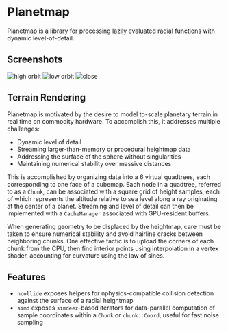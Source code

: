# Planetmap

Planetmap is a library for processing lazily evaluated radial
functions with dynamic level-of-detail.

## Screenshots

![high orbit](https://user-images.githubusercontent.com/3484507/65808207-c6e2ce80-e18a-11e9-9625-6ad85e5d54d5.png)
![low orbit](https://user-images.githubusercontent.com/3484507/65808209-c77b6500-e18a-11e9-84d3-9efa44f2f902.png)
![close](https://user-images.githubusercontent.com/3484507/65808208-c6e2ce80-e18a-11e9-83e1-100f0863473d.png)

## Terrain Rendering

Planetmap is motivated by the desire to model to-scale planetary
terrain in real time on commodity hardware. To accomplish this, it
addresses multiple challenges:

- Dynamic level of detail
- Streaming larger-than-memory or procedural heightmap data
- Addressing the surface of the sphere without singularities
- Maintaining numerical stability over massive distances

This is accomplished by organizing data into a 6 virtual quadtrees,
each corresponding to one face of a cubemap. Each node in a quadtree,
referred to as a `Chunk`, can be associated with a square grid of
height samples, each of which represents the altitude relative to sea
level along a ray originating at the center of a planet. Streaming and
level of detail can then be implemented with a `CacheManager`
associated with GPU-resident buffers.

When generating geometry to be displaced by the heightmap, care must
be taken to ensure numerical stability and avoid hairline cracks
between neighboring chunks. One effective tactic is to upload the
corners of each chunk from the CPU, then find interior points using
interpolation in a vertex shader, accounting for curvature using the
law of sines.

## Features

- `ncollide` exposes helpers for nphysics-compatible collision
  detection against the surface of a radial heightmap
- `simd` exposes `simdeez`-based iterators for data-parallel
  computation of sample coordinates within a `Chunk` or
  `chunk::Coord`, useful for fast noise sampling

